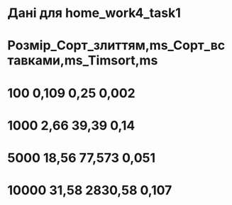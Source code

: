 # Дані для home_work4_task1
# Розмір_Cорт_злиттям,ms_Cорт_вставками,ms_Timsort,ms
# 100	                 0,109	                         0,25	           0,002
# 1000	               2,66	                          39,39	           0,14
# 5000	               18,56	                       77,573	           0,051
# 10000             	 31,58	                       2830,58	         0,107


